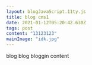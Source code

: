 ```yaml
---
layout: blogJavaScript.11ty.js
title: blog cms1
date: 2021-01-12T05:20:42.630Z
tags: post
content: "13123123"
mainImage: "idk.jpg"
---
```


blog blog bloggin content

